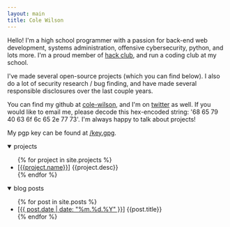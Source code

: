```yaml
---
layout: main
title: Cole Wilson
---
```

Hello! I'm a high school programmer with a passion for back-end web development, systems administration, offensive cybersecurity, python, and lots more. I'm a proud member
of [hack club](//hackclub.com), and run a coding club at my school.

I've made several open-source projects (which you can find below). I also do a lot of security research / bug finding, and have made several responsible disclosures over
the last couple years.

You can find my github at [cole-wilson](//github.com/cole-wilson), and I'm on [twitter](//twitter.com/__colewilson__) as well. If you would like to email me,
please decode this hex-encoded string: '68 65 79 40 63 6f 6c 65 2e 77 73'. I'm always happy to talk about projects!

My pgp key can be found at [/key.gpg](/key.gpg).


<details open>
	<summary>projects</summary>
	<ul>
		{% for project in site.projects %}<li>[<a href="{{project.url}}">{{project.name}}</a>] {{project.desc}}</li>{% endfor %}
	</ul>
</details>

<details open>
	<summary>blog posts</summary>
	<ul>
		{% for post in site.posts %}<li>[<a href="{{post.url}}">{{ post.date | date: "%m.%d.%Y" }}</a>] {{post.title}}</li>{% endfor %}
	</ul>
</details>

